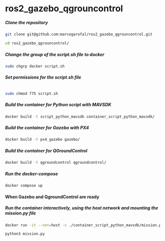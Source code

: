 # ros2_gazebo_qgrouncontrol

##### Clone the repository
```bash
git clone git@github.com:marcogarofal/ros2_gazebo_qgrouncontrol.git
```
```bash
cd ros2_gazebo_qgrouncontrol/
```
##### Change the group of the script.sh file to docker
```bash
sudo chgrp docker script.sh
```
##### Set permissions for the script.sh file
```bash

sudo chmod 775 script.sh
```
##### Build the container for Python script with MAVSDK
```bash
docker build -t script_python_mavsdk container_script_python_mavsdk/
```
##### Build the container for Gazebo with PX4
```bash
docker build -t px4_gazebo gazebo/
```
##### Build the container for QGroundControl
```bash
docker build -t qgroundcontrol qgroundcontrol/
```

##### Run the docker-compose
```bash
docker compose up
```


#### When Gazebo and QgroundControl are ready
##### Run the container interactively, using the host network and mounting the mission.py file
```bash
docker run -it --net=host -v ./container_script_python_mavsdk/mission.py:/home/px4/mission.py script_python_mavsdk
```

```bash
python3 mission.py
```

